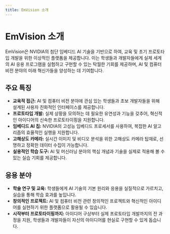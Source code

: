 ```yaml
---
title: EmVision 소개
---
```


# EmVision 소개

EmVision은 NVIDIA의 첨단 임베디드 AI 기술을 기반으로 하여, 교육 및 초기 프로토타입 개발을 위한 이상적인 플랫폼을 제공합니다. 이는 학생들과 개발자들에게 실제 세계의 AI 응용 프로그램을 실험하고 구현할 수 있는 탁월한 기회를 제공하며, AI 및 컴퓨터 비전 분야의 미래 혁신가들을 양성하는 데 기여합니다.

## 주요 특징

- **교육적 접근:** AI 및 컴퓨터 비전 분야에 관심 있는 학생들과 초보 개발자들을 위해 설계된 사용자 친화적인 인터페이스를 제공합니다.
- **프로토타입 개발:** 실제 상황을 모의하는 데 필요한 유연성과 기능을 갖추어, 혁신적인 아이디어의 신속한 프로토타이핑을 지원합니다.
- **임베디드 AI 칩:** NVIDIA의 고성능 임베디드 프로세서를 사용하여, 복잡한 AI 알고리즘의 효율적인 실행을 지원합니다.
- **고해상도 카메라:** 실시간 이미지 및 비디오 분석을 위한 고해상도 카메라 탑재로, 선명하고 정확한 데이터 수집이 가능합니다.
- **실용적인 학습 도구:** AI 및 머신러닝 분야의 핵심 개념과 기술을 실제로 적용해 볼 수 있는 실습 기회를 제공합니다.

## 응용 분야

- **학술 연구 및 교육:** 학생들에게 AI 기술의 기본 원리와 응용을 실질적으로 가르치고, 실습을 통해 학습 효과를 높입니다.
- **창의적인 프로젝트:** AI 및 컴퓨터 비전 관련 창의적인 프로젝트와 혁신적인 아이디어를 실현하기 위한 플랫폼으로 활용될 수 있습니다.
- **시작부터 프로토타이핑까지:** 아이디어 구상부터 실제 프로토타입 개발까지의 전 과정을 지원, 학생들과 개발자들이 자신의 아이디어를 현실로 구현할 수 있게 돕습니다.
